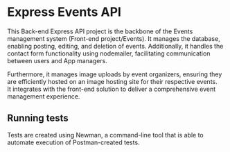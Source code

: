 # Express Events API

This Back-end Express API project is the backbone of the Events management system (Front-end project/Events). 
It manages the database, enabling posting, editing, and deletion of events.  Additionally, it handles the contact form functionality using nodemailer, facilitating communication between users and App managers. 

Furthermore, it manages image uploads by event organizers, ensuring they are efficiently hosted on an image hosting site for their respective events.  
It integrates with the front-end solution to deliver a comprehensive event management experience.


## Running tests

Tests are created using Newman, a command-line tool that is able to automate execution of Postman-created tests.
